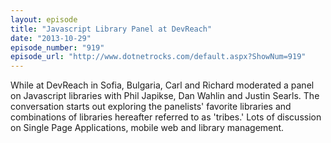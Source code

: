 ```yaml
---
layout: episode
title: "Javascript Library Panel at DevReach"
date: "2013-10-29"
episode_number: "919"
episode_url: "http://www.dotnetrocks.com/default.aspx?ShowNum=919"
---
```


While at DevReach in Sofia, Bulgaria, Carl and Richard moderated a panel on Javascript libraries with Phil Japikse, Dan Wahlin and Justin Searls. The conversation starts out exploring the panelists' favorite libraries and combinations of libraries hereafter referred to as 'tribes.' Lots of discussion on Single Page Applications, mobile web and library management.
